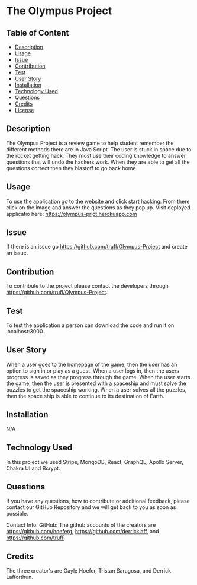 
# The Olympus Project

## Table of Content
  * [Description](#description)
  * [Usage](#usage)
  * [Issue](#issue)
  * [Contribution](#contribution)
  * [Test](#test)
  * [User Story](#user-story)
  * [Installation](#installation)
  * [Technology Used](#technology-used)
  * [Questions](#questions)
  * [Credits](#credits)
  * [License](#license)


## Description 
The Olympus Project is a review game to help student remember the different methods there are in Java Script. The user is stuck in space due to the rocket getting hack. They most use their coding knowledge to answer questions that will undo the hackers work. When they are able to get all the questions correct then they blastoff to go back home.

## Usage
To use the application go to the website and click start hacking. From there click on the image and answer the questions as they pop up. Visit
deployed applicatio here: https://olympus-prjct.herokuapp.com

## Issue
If there is an issue go https://github.com/trufl/Olympus-Project and create an issue.

## Contribution
To contribute to the project please contact the developers through https://github.com/trufl/Olympus-Project. 

## Test
To test the application a person can download the code and run it on localhost:3000.

## User Story
When a user goes to the homepage of the game, then the user  has an option to sign in or play as a guest.
When a user logs in, then the users progress is saved as they progress through the game.
When the user starts the game, then the user is presented with a spaceship and must solve the puzzles to get the spaceship working.
When a user solves all the puzzles, then the space ship is able to continue to its destination of Earth.


## Installation
N/A

## Technology Used
In this project we used Stripe, MongoDB, React, GraphQL, Apollo Server, Chakra UI and Bcrypt.


## Questions
If you have any questions, how to contribute or additional feedback, please contact our GitHub Repository and we will get back to you as soon as possible.

Contact Info: 
GitHub: The github accounts of the creators are https://github.com/hoeferg, https://github.com/derricklaff, and https://github.com/trufl]
  
## Credits
The three creator's are Gayle Hoefer, Tristan Saragosa, and Derrick Lafforthun.




